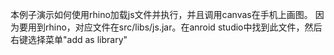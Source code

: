 本例子演示如何使用rhino加载js文件并执行，并且调用canvas在手机上画图。
因为要用到rhino，对应文件在src/libs/js.jar。在anroid studio中找到此文件，然后右键选择菜单"add as library"